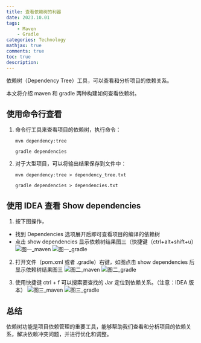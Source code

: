 ```yaml
---
title: 查看依赖树的利器
date: 2023.10.01
tags:
    - Maven
    - Gradle
categories: Technology  
mathjax: true 
comments: true
toc: true
description: 
---
```

依赖树（Dependency Tree）工具，可以查看和分析项目的依赖关系。

本文将介绍 maven 和 gradle 两种构建如何查看依赖树。

## 使用命令行查看
1. 命令行工具来查看项目的依赖树，执行命令：
    
    ```
    mvn dependency:tree
    ```
   
    ```
    gradle dependencies
    ```

2. 对于大型项目，可以将输出结果保存到文件中：

    ```
    mvn dependency:tree > dependency_tree.txt
    ```
    ```
    gradle dependencies > dependencies.txt
    ```

## 使用 IDEA 查看 Show dependencies

1. 按下图操作，
- 找到 Dependencies 选项展开后即可查看项目的编译的依赖树
- 点击 show dependencies 显示依赖树结果图三（快捷键（ctrl+alt+shift+u）
  ![图一_maven](https://wyiyi.github.io/amber/contents/tree/idea_1.png)
  ![图一_gradle](https://wyiyi.github.io/amber/contents/tree/gradle_1.png)

2. 打开文件（pom.xml 或者 .gradle）右键，如图点击 show dependencies 后显示依赖树结果图三
  ![图二_maven](https://wyiyi.github.io/amber/contents/tree/idea_2.png)
  ![图二_gradle](https://wyiyi.github.io/amber/contents/tree/gradle_2.png)

3. 使用快捷键 ctrl + f 可以搜索要查找的 Jar 定位到依赖关系。（注意：IDEA 版本）
  ![图三_maven](https://wyiyi.github.io/amber/contents/tree/idea_3.png)
  ![图三_gradle](https://wyiyi.github.io/amber/contents/tree/gradle_3.png)

## 总结
依赖树功能是项目依赖管理的重要工具，能够帮助我们查看和分析项目的依赖关系，解决依赖冲突问题，并进行优化和调整。
